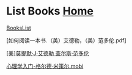 # List Books                                          [Home](../index.md)

[BooksList](/BooksList.txt)

[如何阅读一本书.（美）艾德勒，（美）范多伦.pdf]

[[美]莫提默·J·艾德勒 查尔斯·范多伦 ](http://www.sssch.net/Admin/ckfinder/userfiles/files/shujixiazai/shujijijin/%E5%A6%82%E4%BD%95%E9%98%85%E8%AF%BB%E4%B8%80%E6%9C%AC%E4%B9%A6.pdf)

[心理学入门-格尔德·米策尔.mobi](/心理学入门-格尔德·米策尔.mobi)


